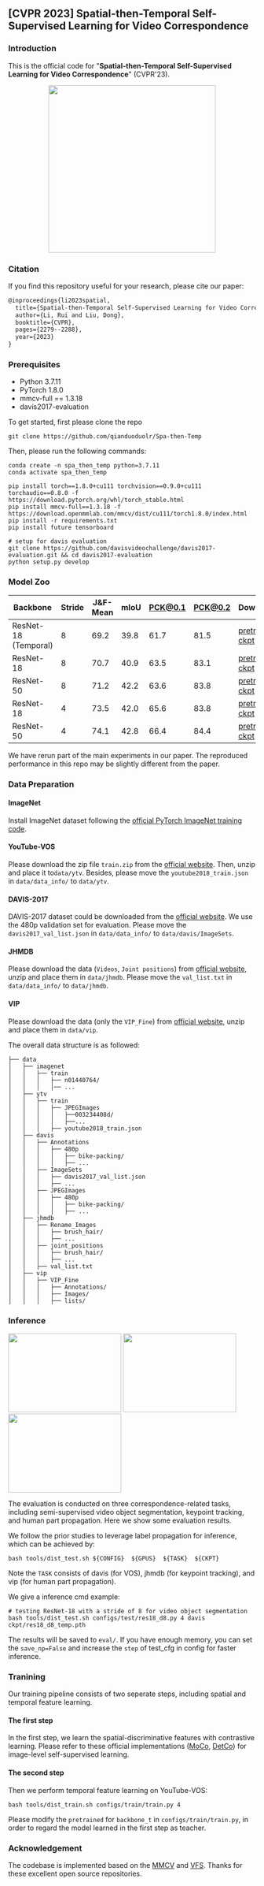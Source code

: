 ## [CVPR 2023] Spatial-then-Temporal Self-Supervised Learning for Video Correspondence



### Introduction

This is the official code for  "**Spatial-then-Temporal Self-Supervised Learning for Video Correspondence**" (CVPR'23).

<!-- ![](figure/framework.png) -->

<div  align="center">    
<img src="figure/framework.png"  height="340px"/> 
</div>


### Citation
If you find this repository useful for your research, please cite our paper:

```latex
@inproceedings{li2023spatial,
  title={Spatial-then-Temporal Self-Supervised Learning for Video Correspondence},
  author={Li, Rui and Liu, Dong},
  booktitle={CVPR},
  pages={2279--2288},
  year={2023}
}
```

### Prerequisites

* Python 3.7.11
* PyTorch 1.8.0
* mmcv-full == 1.3.18
* davis2017-evaluation


To get started, first please clone the repo
```
git clone https://github.com/qianduoduolr/Spa-then-Temp
```
Then, please run the following commands:
```
conda create -n spa_then_temp python=3.7.11
conda activate spa_then_temp

pip install torch==1.8.0+cu111 torchvision==0.9.0+cu111 torchaudio==0.8.0 -f https://download.pytorch.org/whl/torch_stable.html
pip install mmcv-full==1.3.18 -f https://download.openmmlab.com/mmcv/dist/cu111/torch1.8.0/index.html
pip install -r requirements.txt
pip install future tensorboard

# setup for davis evaluation
git clone https://github.com/davisvideochallenge/davis2017-evaluation.git && cd davis2017-evaluation
python setup.py develop
```

### Model Zoo

|Backbone|Stride|J&F-Mean|mIoU|PCK@0.1| PCK@0.2|   Download   |                                                                     
|----| ---- | ---- | ---- | ----| ------ | ---- |
| ResNet-18 (Temporal) | 8 | 69.2    | 39.8 | 61.7   | 81.5   | [pretrain ckpt](https://drive.google.com/file/d/1roBP0p0n8mIt0HvBsk6Wkszc6vuVUbxE/view?usp=drive_link)
| ResNet-18 | 8 | 70.7     | 40.9   | 63.5   | 83.1 | [pretrain ckpt](https://drive.google.com/file/d/1kksNGOklpPmlai6ljAIu1-dAcxSgMgml/view?usp=drive_link)
| ResNet-50 |8 | 71.2     | 42.2   | 63.6   | 83.8| [pretrain ckpt](https://drive.google.com/file/d/190ND_w4yJC7njdWtmw5bJ-tl5VL8PSJ7/view?usp=drive_link)
| ResNet-18 | 4 |  73.5   |  42.0 |  65.6  | 83.8  |[pretrain ckpt](https://drive.google.com/file/d/1ZJHyWMOpWhfmX6vMX5Qkm_2qkqS0grNM/view?usp=drive_link)
| ResNet-50 |4 |  74.1   |  42.8  |  66.4   | 84.4 |[pretrain ckpt](https://drive.google.com/file/d/1HZYXhfaCDG9IeKX8ESBGHBn-kUrHC8Q8/view?usp=drive_link)

We have rerun part of the main experiments in our paper. The reproduced performance in this repo may be slightly different from the paper.


### Data Preparation
#### ImageNet
Install ImageNet dataset following the [official PyTorch ImageNet training code](https://github.com/pytorch/examples/tree/master/imagenet).


#### YouTube-VOS
Please download the zip file `train.zip` from the [official website](https://competitions.codalab.org/competitions/19544#participate-get-data). Then, unzip and place it to`data/ytv`. Besides, please move the `youtube2018_train.json` in `data/data_info/` to `data/ytv`.
#### DAVIS-2017
DAVIS-2017 dataset could be downloaded from the [official website](https://davischallenge.org/davis2017/code.html). We use the 480p validation set for evaluation. Please move the `davis2017_val_list.json` in `data/data_info/` to `data/davis/ImageSets`.

#### JHMDB
Please download the data (`Videos`, `Joint positions`) from [official website](http://jhmdb.is.tue.mpg.de/challenge/JHMDB/datasets), unzip and place them in `data/jhmdb`. Please move the `val_list.txt` in `data/data_info/` to `data/jhmdb`.

#### VIP
Please download the data (only the `VIP_Fine`) from [official website](https://onedrive.live.com/?authkey=%21ALDIzAGeuVz1wyA&id=F04A5473A61552B1%21161&cid=F04A5473A61552B1), unzip and place them in `data/vip`. 


The overall data structure is as followed:

```shell
├── data
│   ├── imagenet
│   │   ├── train
│   │   │   ├── n01440764/
│   │   │   │── ...
│   ├── ytv
│   │   ├── train
│   │   │   ├── JPEGImages
│   │   │   │   ├──003234408d/
│   │   │   │   ├──...
│   │   │   ├── youtube2018_train.json
│   ├── davis
│   │   ├── Annotations
│   │   │   ├── 480p
│   │   │   │   ├── bike-packing/
│   │   │   │   ├── ...
│   │   ├── ImageSets
│   │   │   ├── davis2017_val_list.json
│   │   │   ├── ...
│   │   ├── JPEGImages
│   │   │   ├── 480p
│   │   │   │   ├── bike-packing/
│   │   │   │   ├── ...
│   ├── jhmdb
│   │   ├── Rename_Images
│   │   │   ├── brush_hair/
│   │   │   ├── ...
│   │   ├── joint_positions
│   │   │   ├── brush_hair/
│   │   │   ├── ...
│   │   ├── val_list.txt
│   ├── vip
│   │   ├── VIP_Fine
│   │   │   ├── Annotations/
│   │   │   ├── Images/
│   │   │   ├── lists/
```

### Inference
<p float="left">
<!-- <img src="figure/vos1.gif" width="25%"> -->
<!-- <img src="figure/vos1.gif" width = "230" height = "160"> -->
<img src="figure/vos2.gif" width = "230" height = "160">
<img src="figure/pose1.gif" width = "230" height = "160">
<img src="figure/vip2.gif" width = "230" height = "160">


</p>

The evaluation is conducted on three correspondence-related tasks, including semi-supervised video object segmentation, keypoint tracking, and human part propagation. Here we show some evaluation results.

We follow the prior studies to leverage label propagation for inference, which can be achieved by:
```shell
bash tools/dist_test.sh ${CONFIG}  ${GPUS}  ${TASK}  ${CKPT}
```

Note the `TASK` consists of davis (for VOS), jhmdb (for keypoint tracking), and vip (for human part propagation).

We give a inference cmd example:

```shell
# testing ResNet-18 with a stride of 8 for video object segmentation
bash tools/dist_test.sh configs/test/res18_d8.py 4 davis ckpt/res18_d8_temp.pth
```
The results will be saved to `eval/`. If you have enough memory, you can set the `save_np=False`  and increase the `step` of test_cfg in config for faster inference.

### Tranining
Our training pipeline consists of two seperate steps, including spatial and temporal feature learning. 
#### The first step
In the first step, we learn the spatial-discriminative features with contrastive learning. Please refer to these  official implementations ([MoCo](), [DetCo]()) for image-level self-supervised learning.


#### The second step
Then we perform temporal feature learning on YouTube-VOS:

```shell
bash tools/dist_train.sh configs/train/train.py 4
```
Please modify the `pretrained` for `backbone_t` in `configs/train/train.py`, in order to regard the model learned in the first step as teacher.


### Acknowledgement
The codebase is implemented based on the [MMCV](https://github.com/open-mmlab/mmcv) and [VFS](https://github.com/xvjiarui/VFS). Thanks for these excellent open source repositories.